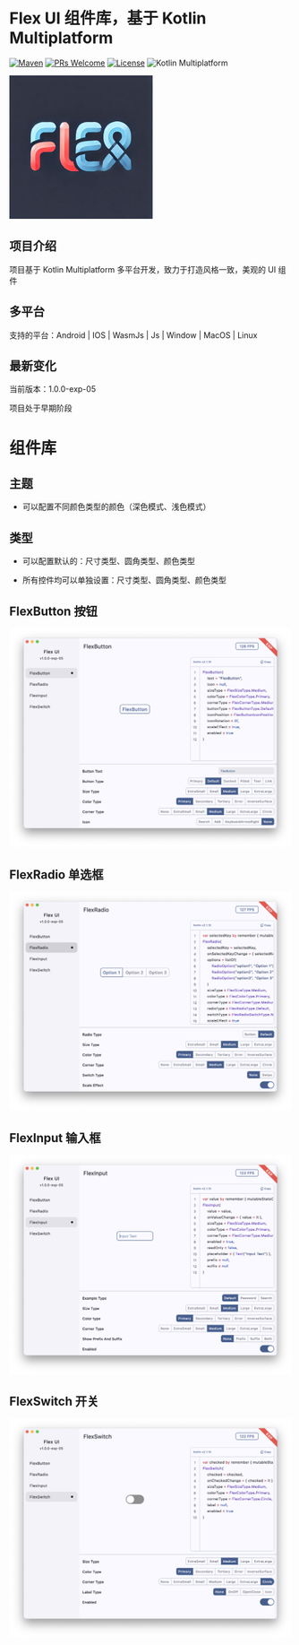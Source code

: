 # Flex UI 组件库，基于 Kotlin Multiplatform

[![Maven](https://img.shields.io/badge/Maven-Central-download.svg)](https://central.sonatype.com/search?q=cn.vividcode.multiplatform:flex-ui)
[![PRs Welcome](https://img.shields.io/badge/PRs-welcome-brightgreen.svg)](https://github.com/vividcodex/flex-ui/blob/master/README.md)
[![License](https://img.shields.io/badge/Apache-2.0-brightgreen.svg)](https://github.com/vividcodex/flex-ui/blob/master/LICENSE-2.0)
![Kotlin Multiplatform](https://img.shields.io/badge/Kotlin-Multiplatform-blue.svg)

<img src="image/logo.png" width="256" height="256">

## 项目介绍

项目基于 Kotlin Multiplatform 多平台开发，致力于打造风格一致，美观的 UI 组件

## 多平台

支持的平台：Android | IOS | WasmJs | Js | Window | MacOS | Linux

## 最新变化

当前版本：1.0.0-exp-05

项目处于早期阶段

# 组件库

## 主题

- 可以配置不同颜色类型的颜色（深色模式、浅色模式）

## 类型

- 可以配置默认的：尺寸类型、圆角类型、颜色类型

- 所有控件均可以单独设置：尺寸类型、圆角类型、颜色类型

## FlexButton 按钮

![FlexButtonPage.png](image/FlexButtonPage.png)

## FlexRadio 单选框

![FlexRadioPage.png](image/FlexRadioPage.png)

## FlexInput 输入框

![FlexInputPage.png](image/FlexInputPage.png)

## FlexSwitch 开关

![FlexSwitch.png](image/FlexSwitchPage.png)